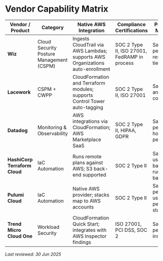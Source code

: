 # Vendor Capability Matrix

| Vendor / Product | Category | Native AWS Integration | Compliance Certifications | Pricing Model | Notes |
|------------------|----------|------------------------|---------------------------|---------------|-------|
| **Wiz** | Cloud Security Posture Management (CSPM) | Ingests CloudTrail via AWS Lambdas; supports AWS Organizations auto-enrollment | SOC 2 Type II, ISO 27001, FedRAMP in process | SaaS, per-resource tier | Agentless 5-minute onboarding; strong attack-path graph |
| **Lacework** | CSPM + CWPP | CloudFormation and Terraform modules; supports Control Tower auto-tagging | SOC 2 Type II, ISO 27001 | SaaS, annual commit | Includes container vulnerability scanning |
| **Datadog** | Monitoring & Observability | AWS integrations via CloudFormation; AWS Marketplace SaaS | SOC 2 Type II, HIPAA, GDPR | SaaS, per-host + per-GB | Marketplace Private Offer eligible |
| **HashiCorp Terraform Cloud** | IaC Automation | Runs remote plans against AWS; S3 back-end supported | SOC 2 Type II | SaaS, user-based + run-based | SAML/SSO supported |
| **Pulumi Cloud** | IaC Automation | Native AWS provider; stacks map to AWS accounts | SOC 2 Type II | SaaS, per-user + per-stack | Works well for TypeScript/Golang teams |
| **Trend Micro Cloud One** | Workload Security | CloudFormation Quick Start; integrates with AWS Inspector findings | ISO 27001, PCI DSS, SOC 2 | SaaS, per-instance | Combines CSPM and AV |

*Last reviewed: 30 Jun 2025*

